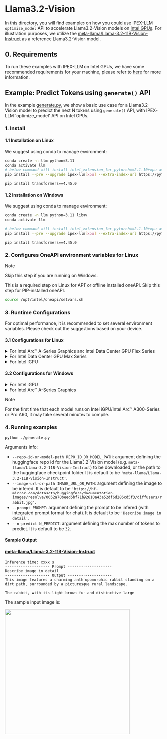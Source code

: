 # Llama3.2-Vision
In this directory, you will find examples on how you could use IPEX-LLM `optimize_model` API to accelerate Llama3.2-Vision models on [Intel GPUs](../../../README.md). For illustration purposes, we utilize the [meta-llama/Llama-3.2-11B-Vision-Instruct](https://huggingface.co/meta-llama/Llama-3.2-11B-Vision-Instruct) as a reference Llama3.2-Vision model.

## 0. Requirements
To run these examples with IPEX-LLM on Intel GPUs, we have some recommended requirements for your machine, please refer to [here](../../../README.md#requirements) for more information.

## Example: Predict Tokens using `generate()` API
In the example [generate.py](./generate.py), we show a basic use case for a Llama3.2-Vision model to predict the next N tokens using `generate()` API, with IPEX-LLM 'optimize_model' API on Intel GPUs.
### 1. Install
#### 1.1 Installation on Linux
We suggest using conda to manage environment:
```bash
conda create -n llm python=3.11
conda activate llm
# below command will install intel_extension_for_pytorch==2.1.10+xpu as default
pip install --pre --upgrade ipex-llm[xpu] --extra-index-url https://pytorch-extension.intel.com/release-whl/stable/xpu/us/

pip install transformers==4.45.0
```

#### 1.2 Installation on Windows
We suggest using conda to manage environment:
```bash
conda create -n llm python=3.11 libuv
conda activate llm

# below command will install intel_extension_for_pytorch==2.1.10+xpu as default
pip install --pre --upgrade ipex-llm[xpu] --extra-index-url https://pytorch-extension.intel.com/release-whl/stable/xpu/us/

pip install transformers==4.45.0
```

### 2. Configures OneAPI environment variables for Linux

> [!NOTE]
> Skip this step if you are running on Windows.

This is a required step on Linux for APT or offline installed oneAPI. Skip this step for PIP-installed oneAPI.

```bash
source /opt/intel/oneapi/setvars.sh
```

### 3. Runtime Configurations
For optimal performance, it is recommended to set several environment variables. Please check out the suggestions based on your device.
#### 3.1 Configurations for Linux
<details>

<summary>For Intel Arc™ A-Series Graphics and Intel Data Center GPU Flex Series</summary>

```bash
export USE_XETLA=OFF
export SYCL_PI_LEVEL_ZERO_USE_IMMEDIATE_COMMANDLISTS=1
export SYCL_CACHE_PERSISTENT=1
```

</details>

<details>

<summary>For Intel Data Center GPU Max Series</summary>

```bash
export LD_PRELOAD=${LD_PRELOAD}:${CONDA_PREFIX}/lib/libtcmalloc.so
export SYCL_PI_LEVEL_ZERO_USE_IMMEDIATE_COMMANDLISTS=1
export SYCL_CACHE_PERSISTENT=1
export ENABLE_SDP_FUSION=1
```
> Note: Please note that `libtcmalloc.so` can be installed by `conda install -c conda-forge -y gperftools=2.10`.
</details>

<details>

<summary>For Intel iGPU</summary>

```bash
export SYCL_CACHE_PERSISTENT=1
```

</details>

#### 3.2 Configurations for Windows
<details>

<summary>For Intel iGPU</summary>

```cmd
set SYCL_CACHE_PERSISTENT=1
```

</details>

<details>

<summary>For Intel Arc™ A-Series Graphics</summary>

```cmd
set SYCL_CACHE_PERSISTENT=1
```

</details>

> [!NOTE]
> For the first time that each model runs on Intel iGPU/Intel Arc™ A300-Series or Pro A60, it may take several minutes to compile.
### 4. Running examples

```
python ./generate.py
```

Arguments info:
- `--repo-id-or-model-path REPO_ID_OR_MODEL_PATH`: argument defining the huggingface repo id for the Llama3.2-Vision model (e.g. `meta-llama/Llama-3.2-11B-Vision-Instruct`) to be downloaded, or the path to the huggingface checkpoint folder. It is default to be `'meta-llama/Llama-3.2-11B-Vision-Instruct'`.
- `--image-url-or-path IMAGE_URL_OR_PATH`: argument defining the image to be infered. It is default to be `'https://hf-mirror.com/datasets/huggingface/documentation-images/resolve/0052a70beed5bf71b92610a43a52df6d286cd5f3/diffusers/rabbit.jpg'`.
- `--prompt PROMPT`: argument defining the prompt to be infered (with integrated prompt format for chat). It is default to be `'Describe image in detail'`.
- `--n-predict N_PREDICT`: argument defining the max number of tokens to predict. It is default to be `32`.

#### Sample Output
#### [meta-llama/Llama-3.2-11B-Vision-Instruct](https://huggingface.co/meta-llama/Llama-3.2-11B-Vision-Instruct)

```log
Inference time: xxxx s
-------------------- Prompt --------------------
Describe image in detail
-------------------- Output --------------------
This image features a charming anthropomorphic rabbit standing on a dirt path, surrounded by a picturesque rural landscape.

The rabbit, with its light brown fur and distinctive large
```

The sample input image is:

<a href="https://hf-mirror.com/datasets/huggingface/documentation-images/resolve/0052a70beed5bf71b92610a43a52df6d286cd5f3/diffusers/rabbit.jpg"><img width=400px src="https://hf-mirror.com/datasets/huggingface/documentation-images/resolve/0052a70beed5bf71b92610a43a52df6d286cd5f3/diffusers/rabbit.jpg" ></a>
